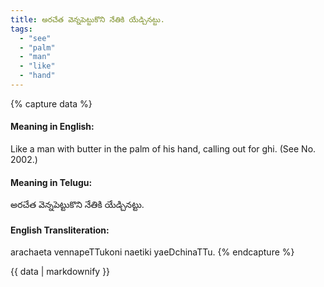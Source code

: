 ```yaml
---
title: అరచేత వెన్నపెట్టుకొని నేతికి యేడ్చినట్టు.
tags:
  - "see"
  - "palm"
  - "man"
  - "like"
  - "hand"
---
```


{% capture data %}
#### Meaning in English:
Like a man with butter in the palm of his hand, calling out for ghi.
(See No. 2002.)

#### Meaning in Telugu:
అరచేత వెన్నపెట్టుకొని నేతికి యేడ్చినట్టు.

#### English Transliteration:
arachaeta vennapeTTukoni naetiki yaeDchinaTTu.
{% endcapture %}

{{ data | markdownify }}

